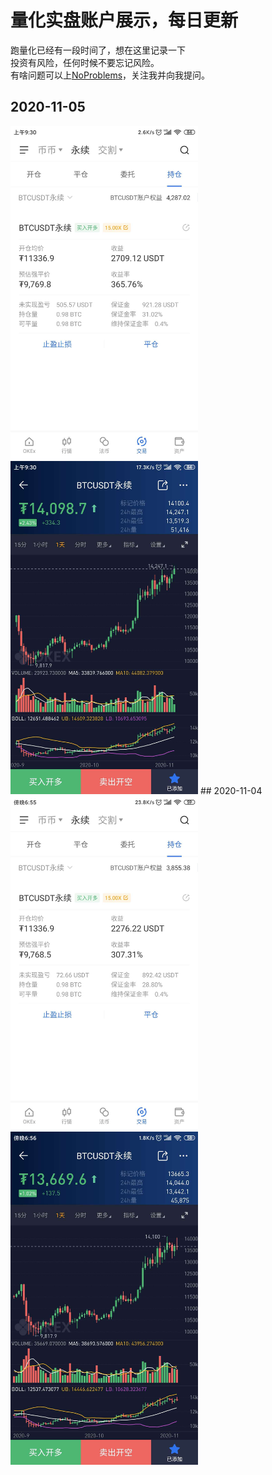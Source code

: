 # 量化实盘账户展示，每日更新
跑量化已经有一段时间了，想在这里记录一下  
投资有风险，任何时候不要忘记风险。  
有啥问题可以上[NoProblems](https://www.noproblems.cn/user/login?otherCode=7THW6G)，关注我并向我提问。
## 2020-11-05
<img src="https://raw.githubusercontent.com/513153980/quant/main/image/pic/2020-11-05.1.jpg" width="300px">
<img src="https://raw.githubusercontent.com/513153980/quant/main/image/pic/2020-11-05.2.jpg" width="300px">
## 2020-11-04
<img src="https://raw.githubusercontent.com/513153980/quant/main/image/pic/2020-11-04.1.jpg" width="300px">
<img src="https://raw.githubusercontent.com/513153980/quant/main/image/pic/2020-11-04.2.jpg" width="300px">

